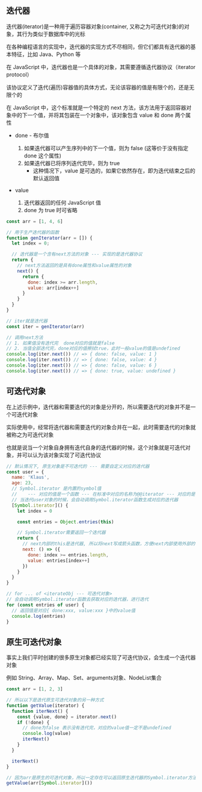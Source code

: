 ## 迭代器

迭代器(iterator)是一种用于遍历容器对象(container, 又称之为可迭代对象)的对象，其行为类似于数据库中的光标

在各种编程语言的实现中，迭代器的实现方式不尽相同，但它们都具有迭代器的基本特征，比如 Java、Python 等



在 JavaScript 中，迭代器也是一个具体的对象，其需要遵循迭代器协议（iterator protocol）

该协议定义了迭代(遍历)容器值的具体方式，无论该容器的值是有限个的，还是无限个的

在 JavaScript 中，这个标准就是一个特定的 next 方法，该方法用于返回容器对象中的下一个值，并将其包装在一个对象中，该对象包含 value 和 done 两个属性

+ done - 布尔值
  1. 如果迭代器可以产生序列中的下一个值，则为 false (这等价于没有指定 done 这个属性)
  2. 如果迭代器已将序列迭代完毕，则为 true
     + 这种情况下，value 是可选的，如果它依然存在，即为迭代结束之后的默认返回值

+ value 
  1. 迭代器返回的任何 JavaScript 值
  2. done 为 true 时可省略

```js
const arr = [1, 4, 6]

// 用于生产迭代器的函数
function genIterator(arr = []) {
  let index = 0;

  // 迭代器是一个含有next方法的对象 --- 实现的是迭代器协议
  return {
    // next方法返回的是具有done属性和value属性的对象
    next() {
      return {
        done: index >= arr.length,
        value: arr[index++]
      }
    }
  }
}

// iter就是迭代器
const iter = genIterator(arr)

// 调用next方法
// 1. 如果值没有迭代完  done对应的值就是false
// 2. 当值全部迭代完，done对应的值擦拭true，此时一般value的值是undefined
console.log(iter.next()) // => { done: false, value: 1 }
console.log(iter.next()) // => { done: false, value: 4 }
console.log(iter.next()) // => { done: false, value: 6 }
console.log(iter.next()) // => { done: true, value: undefined }
```



## 可迭代对象

在上述示例中，迭代器和需要迭代的对象是分开的，所以需要迭代的对象并不是一个可迭代对象

实际使用中，经常将迭代器和需要迭代的对象合并在一起，此时需要迭代的对象就被称之为可迭代对象

也就是说当一个对象自身拥有迭代自身的迭代器的时候，这个对象就是可迭代对象，并可以认为该对象实现了可迭代协议

```js
// 默认情况下, 原生对象是不可迭代的 --- 需要自定义对应的迭代器
const user = {
  name: 'Klaus',
  age: 23,
  // Symbol.iterator 是内置的symbol值 
  //    --- 对应的值是一个函数 --- 在标准中对应的名称为@@iterator --- 对应的是可迭代协议
  // 当迭代user对象的时候，会自动调用Symbol.iterator函数生成对应的迭代器
  [Symbol.iterator]() {
    let index = 0

    const entries = Object.entries(this)

    // Symbol.iterator需要返回一个迭代器
    return {
      // next内部的this是迭代器, 所以将next写成箭头函数，方便next内部使用外部的this，在这里就是user对象
      next: () => ({
        done: index >= entries.length,
        value: entries[index++]
      })
    }
  }
}

// for ... of <iterateObj --- 可迭代对象>
// 会自动调用Symbol.iterator函数去获取对应的迭代器，进行迭代
for (const entries of user) {
  // 返回值是对应{ done:xxx, value:xxx }中的value值
  console.log(entries)
}
```



## 原生可迭代对象

事实上我们平时创建的很多原生对象都已经实现了可迭代协议，会生成一个迭代器对象

例如 String、Array、Map、Set、arguments对象、NodeList集合

```js
const arr = [1, 2, 3]

// 所以以下是迭代原生可迭代对象的另一种方式
function getValue(iterator) {
  function iterNext() {
    const {value, done} = iterator.next()
    if (!done) {
      // done为false 表示没有迭代完，对应的value值一定不是undefined
      console.log(value)
      iterNext()
    }
  }

  iterNext()
}

// 因为arr是原生的可迭代对象，所以一定存在可以返回原生迭代器的Symbol.iterator方法
getValue(arr[Symbol.iterator]())
```




